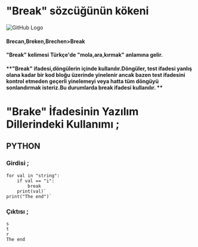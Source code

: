 # "Break" sözcüğünün kökeni
![GitHub Logo](/belgelik/görseller/etimoloji/break.png)
####  Brecan,Breken,Brechen>Break
#### "Break" kelimesi Türkçe'de "mola,ara,kırmak" anlamına gelir.
#### **"Break" ifadesi,döngülerin içinde kullanılır.Döngüler, test ifadesi yanlış olana kadar bir kod bloğu üzerinde yinelenir ancak bazen test ifadesini kontrol etmeden geçerli yinelemeyi veya hatta tüm döngüyü sonlandırmak isteriz.Bu durumlarda break ifadesi kullanılır. **
# "Brake" İfadesinin Yazılım Dillerindeki Kullanımı ;
## **PYTHON**
### Girdisi ;
```
for val in "string":
    if val == "i":
        break
    print(val)`
print("The end")`
```
### Çıktısı ;
```
s
t
r
The end
```





